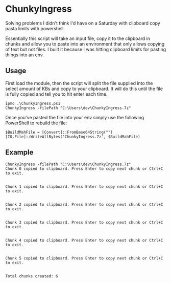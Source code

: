 # ChunkyIngress
Solving problems I didn't think I'd have on a Saturday with clipboard copy pasta limits with powershell. 

Essentially this script will take an input file, copy it to the clipboard in chunks and allow you to paste into an environment that only allows copying of text but not files. I built it because I was hitting clipboard limits for pasting things into an env. 

## Usage
First load the module, then the script will split the file supplied into the select amount of KBs and copy to your clipboard. It will do this until the file is fully copied and tell you to hit enter each time.
```
ipmo .\ChunkyIngress.ps1
ChunkyIngress -filePath "C:\Users\dev\ChunkyIngress.7z"
```

Once you've pasted the file into your env simply use the following PowerShell to rebuild the file:

```
$BuildMahFile = [Convert]::FromBase64String("")
[IO.File]::WriteAllBytes('ChunkyIngress.7z', $BuildMahFile)
```

## Example
```
ChunkyIngress -filePath "C:\Users\dev\ChunkyIngress.7z"
Chunk 0 copied to clipboard. Press Enter to copy next chunk or Ctrl+C to exit.


Chunk 1 copied to clipboard. Press Enter to copy next chunk or Ctrl+C to exit.


Chunk 2 copied to clipboard. Press Enter to copy next chunk or Ctrl+C to exit.


Chunk 3 copied to clipboard. Press Enter to copy next chunk or Ctrl+C to exit.


Chunk 4 copied to clipboard. Press Enter to copy next chunk or Ctrl+C to exit.


Chunk 5 copied to clipboard. Press Enter to copy next chunk or Ctrl+C to exit.


Total chunks created: 6
```